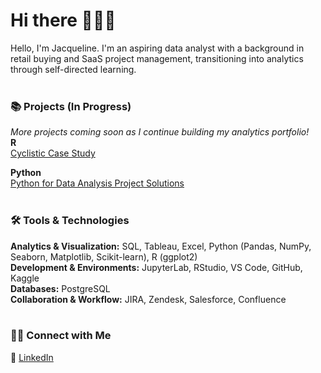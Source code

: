 # Hi there 🙋🏻‍♀️ 

Hello, I'm Jacqueline. I'm an aspiring data analyst with a background in retail buying and SaaS project management, transitioning into analytics through self-directed learning. 
<br> 
<br>
### 📚 Projects (In Progress)
*More projects coming soon as I continue building my analytics portfolio!*    
**R**  
[Cyclistic Case Study](https://github.com/jacquelinel33/Cyclistic-Case-Study-For-Data-Analysis)

**Python**  
[Python for Data Analysis Project Solutions](https://github.com/jacquelinel33/Python-Data-Analysis-Practice)
<br>
<br>
### 🛠️ Tools & Technologies  
**Analytics & Visualization:** SQL, Tableau, Excel, Python (Pandas, NumPy, Seaborn, Matplotlib, Scikit-learn), R (ggplot2)  
**Development & Environments:** JupyterLab, RStudio, VS Code, GitHub, Kaggle  
**Databases:** PostgreSQL  
**Collaboration & Workflow:** JIRA, Zendesk, Salesforce, Confluence  
<br> 

### 👋🏻 Connect with Me   
💼 [LinkedIn](https://www.linkedin.com/in/jacquelinelee3/)
